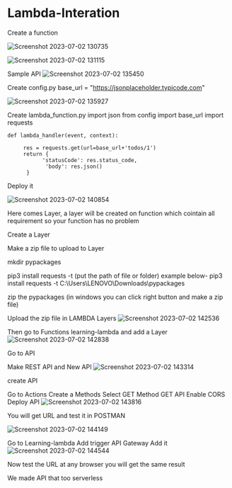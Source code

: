 # Lambda-Interation

Create a function

![Screenshot 2023-07-02 130735](https://github.com/shankarravi100197/Lambda-Interation/assets/109327386/39bb8076-42e6-4c41-96ac-89a1f920e937)

![Screenshot 2023-07-02 131115](https://github.com/shankarravi100197/Lambda-Interation/assets/109327386/eae625cd-2ab5-4106-b231-9a05cf950493)

Sample API
![Screenshot 2023-07-02 135450](https://github.com/shankarravi100197/Lambda-Interation/assets/109327386/25aded43-9568-4bf6-b407-de7f21afb74b)


Create config.py
   base_url = "https://jsonplaceholder.typicode.com"
   
   ![Screenshot 2023-07-02 135927](https://github.com/shankarravi100197/Lambda-Interation/assets/109327386/81806b8c-448a-4b9b-8601-732bf026e972)

   

Create lambda_function.py
    import json
    from config import base_url
    import requests

    def lambda_handler(event, context):
    
         res = requests.get(url=base_url+'todos/1')
         return {
               'statusCode': res.status_code,
                'body': res.json()
          }

Deploy it

![Screenshot 2023-07-02 140854](https://github.com/shankarravi100197/Lambda-Interation/assets/109327386/aa478f9e-492d-489a-bf9c-0f01e6acd0fa)

Here comes Layer, a layer will be created on function which cointain all requirement so your function has no problem


Create a Layer

Make a zip file to upload to Layer

mkdir pypackages

pip3 install requests -t (put the path of file or folder) example below-
pip3 install requests -t C:\Users\LENOVO\Downloads\pypackages

zip the pypackages (in windows you can click right button and make a zip file)

Upload the zip file in LAMBDA Layers
![Screenshot 2023-07-02 142536](https://github.com/shankarravi100197/Lambda-Interation/assets/109327386/aa6f570b-a266-43ca-8ee5-29745a7f3d96)


Then go to Functions learning-lambda and add a Layer
![Screenshot 2023-07-02 142838](https://github.com/shankarravi100197/Lambda-Interation/assets/109327386/0c53ac1a-9333-44f5-a965-8c78ccaafb75)


Go to API

Make REST API and New API
![Screenshot 2023-07-02 143314](https://github.com/shankarravi100197/Lambda-Interation/assets/109327386/b5e04c17-c740-4618-8706-5c7e7ffec36a)

create API

Go to Actions 
Create a Methods
Select GET Method
GET API
Enable CORS
Deploy API
![Screenshot 2023-07-02 143816](https://github.com/shankarravi100197/Lambda-Interation/assets/109327386/ada9aa94-22ed-44b1-b879-f0e3e73b34f7)


You will get URL and test it in POSTMAN

![Screenshot 2023-07-02 144149](https://github.com/shankarravi100197/Lambda-Interation/assets/109327386/1d156888-9b04-4cd2-9bd6-7d703c4ed81e)

Go to Learning-lambda
Add trigger
API Gateway
Add it
![Screenshot 2023-07-02 144544](https://github.com/shankarravi100197/Lambda-Interation/assets/109327386/c72d6f7b-934c-4e9a-92f2-b93217086771)


Now test the URL at any browser you will get the same result

We made API that too serverless








 
